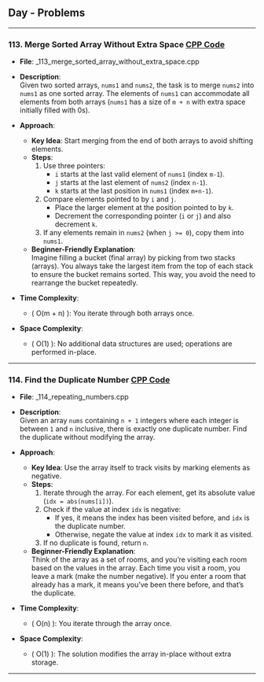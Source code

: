 ## Day  - Problems

---

### 113. **Merge Sorted Array Without Extra Space** [CPP Code](./_113_merge_sorted_array_without_extra_space.cpp)

- **File**: _113_merge_sorted_array_without_extra_space.cpp  
- **Description**:  
   Given two sorted arrays, `nums1` and `nums2`, the task is to merge `nums2` into `nums1` as one sorted array. The elements of `nums1` can accommodate all elements from both arrays (`nums1` has a size of `m + n` with extra space initially filled with 0s).  

- **Approach**:  
   - **Key Idea**: Start merging from the end of both arrays to avoid shifting elements.  
   - **Steps**:  
     1. Use three pointers:  
        - `i` starts at the last valid element of `nums1` (index `m-1`).
        - `j` starts at the last element of `nums2` (index `n-1`).
        - `k` starts at the last position in `nums1` (index `m+n-1`).
     2. Compare elements pointed to by `i` and `j`.  
        - Place the larger element at the position pointed to by `k`.  
        - Decrement the corresponding pointer (`i` or `j`) and also decrement `k`.  
     3. If any elements remain in `nums2` (when `j >= 0`), copy them into `nums1`.  
   - **Beginner-Friendly Explanation**:  
     Imagine filling a bucket (final array) by picking from two stacks (arrays). You always take the largest item from the top of each stack to ensure the bucket remains sorted. This way, you avoid the need to rearrange the bucket repeatedly.  

- **Time Complexity**:  
   - \( O(m + n) \): You iterate through both arrays once.  

- **Space Complexity**:  
   - \( O(1) \): No additional data structures are used; operations are performed in-place.  

---

### 114. **Find the Duplicate Number** [CPP Code](./_114_repeating_numbers.cpp)

- **File**: _114_repeating_numbers.cpp  
- **Description**:  
   Given an array `nums` containing `n + 1` integers where each integer is between `1` and `n` inclusive, there is exactly one duplicate number. Find the duplicate without modifying the array.  

- **Approach**:  
   - **Key Idea**: Use the array itself to track visits by marking elements as negative.  
   - **Steps**:  
     1. Iterate through the array. For each element, get its absolute value (`idx = abs(nums[i])`).  
     2. Check if the value at index `idx` is negative:  
        - If yes, it means the index has been visited before, and `idx` is the duplicate number.  
        - Otherwise, negate the value at index `idx` to mark it as visited.  
     3. If no duplicate is found, return `n`.  
   - **Beginner-Friendly Explanation**:  
     Think of the array as a set of rooms, and you’re visiting each room based on the values in the array. Each time you visit a room, you leave a mark (make the number negative). If you enter a room that already has a mark, it means you’ve been there before, and that’s the duplicate.  

- **Time Complexity**:  
   - \( O(n) \): You iterate through the array once.  

- **Space Complexity**:  
   - \( O(1) \): The solution modifies the array in-place without extra storage.  

---